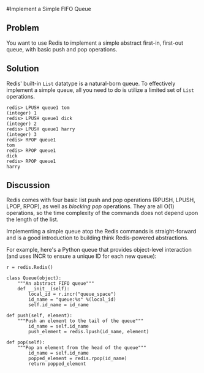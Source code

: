 #Implement a Simple FIFO Queue

Problem
-------

You want to use Redis to implement a simple abstract first-in, first-out
queue, with basic push and pop operations.

Solution
--------

Redis' built-in `List` datatype is a natural-born queue. To effectively
implement a simple queue, all you need to do is utilize a limited set 
of `List` operations. 

	redis> LPUSH queue1 tom
	(integer) 1
	redis> LPUSH queue1 dick
	(integer) 2
	redis> LPUSH queue1 harry
	(integer) 3
	redis> RPOP queue1
	tom
	redis> RPOP queue1
	dick
	redis> RPOP queue1
	harry


Discussion
----------

Redis comes with four basic list push and pop operations (RPUSH, LPUSH, 
LPOP, RPOP), as well as *blocking pop* operations. They are all O(1) 
operations, so the time complexity of the commands does not depend upon
 the length of the list. 

Implementing a simple queue atop the Redis commands is straight-forward
and is a good introduction to building think Redis-powered abstractions. 

For example,  here's a Python queue that provides object-level 
interaction (and uses INCR to ensure a unique ID for each new queue): 

    r = redis.Redis()

    class Queue(object):
        """An abstract FIFO queue"""
        def __init__(self):
            local_id = r.incr("queue_space")
            id_name = "queue:%s" %(local_id)
            self.id_name = id_name
 
    def push(self, element):
        """Push an element to the tail of the queue""" 
            id_name = self.id_name
            push_element = redis.lpush(id_name, element)
 
    def pop(self):
        """Pop an element from the head of the queue"""
            id_name = self.id_name
            popped_element = redis.rpop(id_name)
            return popped_element
 

